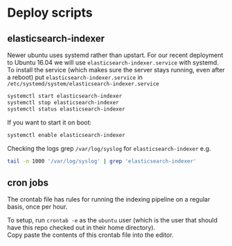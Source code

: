 # Deploy scripts

## elasticsearch-indexer
Newer ubuntu uses systemd rather than upstart. For our recent deployment to Ubuntu 16.04 we will use `elasticsearch-indexer.service` with systemd.
To install the service (which makes sure the server stays running, even after a reboot) put `elasticsearch-indexer.service`
in `/etc/systemd/system/elasticsearch-indexer.service`  

```bash
systemctl start elasticsearch-indexer
systemctl stop elasticsearch-indexer
systemctl status elasticsearch-indexer
```

If you want to start it on boot:

```bash
systemctl enable elasticsearch-indexer
```

Checking the logs
grep `/var/log/syslog` for `elasticsearch-indexer`
e.g.
```bash
tail -n 1000 '/var/log/syslog' | grep 'elasticsearch-indexer'
```


## cron jobs

The crontab file has rules for running the indexing pipeline on a regular basis, once per hour.

To setup, run `crontab -e` as the `ubuntu` user (which is the user that should have this repo checked out in their home directory).  
Copy paste the contents of this crontab file into the editor.